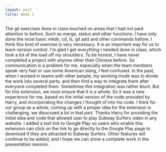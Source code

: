 ```yaml
---
layout: post
title: Week 3
---
```




The git exercises done in class touched on areas that I had not paid attention to before. Such as merge, status and other functions. I have only done the most basic mkdir, cd, ls, git add and other commands before. I think this kind of exercise is very necessary. It is an important way for us to learn version control. I'm glad I got everything I needed done in class, which took a lot of the load off my shoulders.
To be honest, I have never completed a project with anyone other than Chinese before. So communication is a problem for me, especially when the team members speak very fast or use some American slang, I feel confused. In the past, when I worked in teams with other people, my working mode was to divide the work into several parts, and then find a way to integrate them after everyone completed them. Sometimes this integration was rather blunt. But for this extension, we must ensure that it is a whole. So it was a new experience for me, based on the initial version of the code provided by Harry, and incorporating the changes I thought of into his code. I think for our group as a whole, coming up with a proper idea for the extension is challenging, we disucssed a lot in that part. Thanks Harry for providing the initial idea and code that allowed user to play Subway Surfers video in any website. I added a text link to Google Play so users who enable this extension can click on the link to go directly to the Google Play page to download if they are attracted to Subway Surfers. Other features will continue to be added, and I hope we can show a complete work in the presentation session.